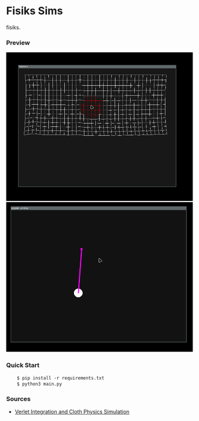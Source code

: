 # Fisiks Sims
fisiks. 

### Preview
<center><img src="./preview/cloth.gif" alt="Cloth Sim" width="800" /></center>
<center><img src="./preview/pendulum.gif" alt="Pendulum Sim" width="800" /></center>

### Quick Start
```
    $ pip install -r requirements.txt
    $ python3 main.py
```

### Sources
- [Verlet Integration and Cloth Physics Simulation](https://pikuma.com/blog/verlet-integration-2d-cloth-physics-simulation)
